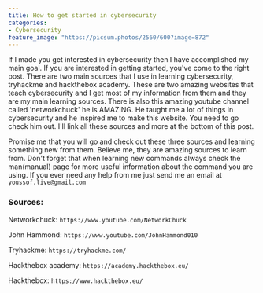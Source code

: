```yaml
---
title: How to get started in cybersecurity
categories:
- Cybersecurity
feature_image: "https://picsum.photos/2560/600?image=872"
---
```


If I made you get interested in cybersecurity then I have accomplished my main goal. If you are interested in getting started, you've come to the right post. There are two main sources that I use in learning cybersecurity, tryhackme and hackthebox academy. These are two amazing websites that teach cybersecurity and I get most of my information from them and they are my main learning sources. There is also this amazing youtube channel called 'networkchuck' he is AMAZING. He taught me a lot of things in cybersecurity and he inspired me to make this website. You need to go check him out. I'll link all these sources and more at the bottom of this post.

Promise me that you will go and check out these three sources and learning something new from them. Believe me, they are amazing sources to learn from. Don't forget that when learning new commands always check the man(manual) page for more useful information about the command you are using. If you ever need any help from me just send me an email at `youssof.live@gmail.com`

### Sources:

Networkchuck: `https://www.youtube.com/NetworkChuck`

John Hammond: `https://www.youtube.com/JohnHammond010`

Tryhackme: `https://tryhackme.com/`

Hackthebox academy: `https://academy.hackthebox.eu/`

Hackthebox: `https://www.hackthebox.eu/`